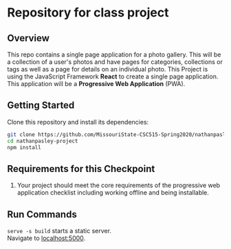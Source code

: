 # Repository for class project
## Overview
This repo contains a single page application for a photo gallery. This will be a collection of a user's photos and have pages for categories, collections or tags as well as a page for details on an individual photo. This Project is using the JavaScript Framework **React** to create a single page application. This application will be a **Progressive Web Application** (PWA).

## Getting Started
Clone this repository and install its dependencies:

```bash
git clone https://github.com/MissouriState-CSC515-Spring2020/nathanpasley-project.git
cd nathanpasley-project
npm install
```

## Requirements for this Checkpoint

 1. Your project should meet the core requirements of the progressive web application checklist including working offline and being installable.

## Run Commands
`serve -s build` starts a static server.  
Navigate to [localhost:5000](http://localhost:5000).
